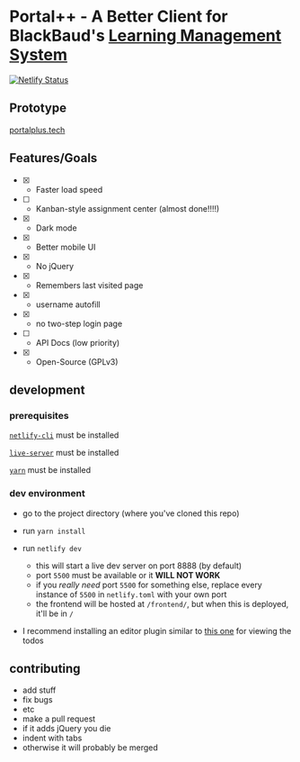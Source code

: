 # Portal++ -  A Better Client for BlackBaud's [Learning Management System](https://k12hub.blackbaud.com/blackbaud-learning-management-system)

[![Netlify Status](https://api.netlify.com/api/v1/badges/2631dc5b-1742-4a40-885a-68cb125afa24/deploy-status)](https://app.netlify.com/sites/myschoolapp-better/deploys)


## Prototype
[portalplus.tech](https://portalplus.tech/)

## Features/Goals
  - [x] - Faster load speed
  - [ ] - Kanban-style assignment center (almost done!!!!)
  - [x] - Dark mode
  - [x] - Better mobile UI
  - [x] - No jQuery
  - [x] - Remembers last visited page
  - [x] - username autofill
  - [x] - no two-step login page
  - [ ] - API Docs (low priority)
  - [x] - Open-Source (GPLv3)

## development
### prerequisites

[`netlify-cli`](https://www.npmjs.com/package/netlify-cli) must be installed

[`live-server`](https://www.npmjs.com/package/live-server) must be installed

[`yarn`](https://www.npmjs.com/package/yarn) must be installed

### dev environment
  - go to the project directory (where you've cloned this repo)
  - run `yarn install`
  - run `netlify dev`
    - this will start a live dev server on port 8888 (by default)
    - port `5500` must be available or it **WILL NOT WORK**
    - if you _really need_ port `5500` for something else, replace every instance of `5500` in `netlify.toml` with your own port
    - the frontend will be hosted at `/frontend/`, but when this is deployed, it'll be in `/`
  
  - I recommend installing an editor plugin similar to [this one](https://github.com/drmargarido/TodoTreeView) for viewing the todos

## contributing

  - add stuff
  - fix bugs
  - etc
  - make a pull request
  - if it adds jQuery you die
  - indent with tabs
  - otherwise it will probably be merged
